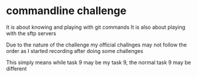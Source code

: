 # commandline challenge
It is about knowing and playing with git commands
It is also about playing with the sftp servers

Due to the nature of the challenge my official challnges may not follow the order as I started recording after doing some challenges

This simply means while task 9 may be my task 9, the normal task 9 may be different